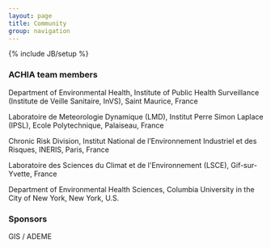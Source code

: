 ```yaml
---
layout: page
title: Community
group: navigation
---
```

{% include JB/setup %}

### ACHIA team members

Department of Environmental Health, Institute of Public Health Surveillance (Institute de Veille Sanitaire, InVS), Saint Maurice, France

Laboratoire de Meteorologie Dynamique (LMD), Institut Perre Simon Laplace (IPSL), Ecole Polytechnique, Palaiseau, France

Chronic Risk Division, Institut National de l’Environnement Industriel et des Risques, INERIS, Paris, France

Laboratoire des Sciences du Climat et de l'Environnement (LSCE), Gif-sur-Yvette, France

Department of Environmental Health Sciences, Columbia University in the City of New York, New York, U.S.

### Sponsors

GIS / ADEME
